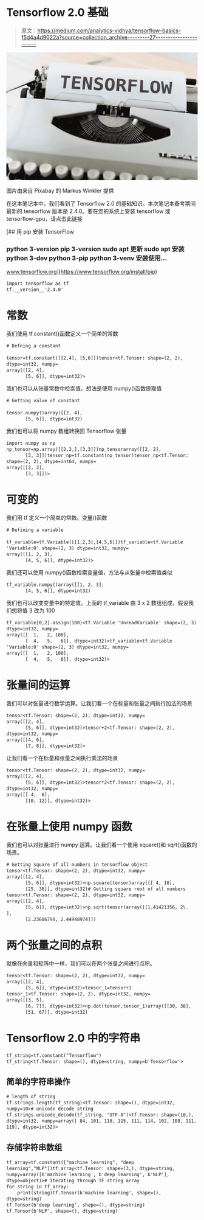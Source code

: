 # Tensorflow 2.0 基础

> 原文：<https://medium.com/analytics-vidhya/tensorflow-basics-f5d4a4d9022a?source=collection_archive---------27----------------------->

![](img/ac2b6caf65a9dc171e363d6560b2175e.png)

图片由来自 Pixabay 的 Markus Winkler 提供

在这本笔记本中，我们看到了 Tensorflow 2.0 的基础知识。本次笔记本备考期间最新的 tensorflow 版本是 2.4.0。要在您的系统上安装 tensorflow 或 tensorflow-gpu，请点击此链接

[](https://www.tensorflow.org/install/pip) [## 用 pip 安装 TensorFlow

### python 3-version pip 3-version sudo apt 更新 sudo apt 安装 python 3-dev python 3-pip python 3-venv 安装使用…

www.tensorflow.org](https://www.tensorflow.org/install/pip) 

```
import tensorflow as tf
tf.__version__'2.4.0'
```

# 常数

我们使用 tf.constant()函数定义一个简单的常数

```
# Defning a constant

tensor=tf.constant([[2,4], [5,6]])tensor<tf.Tensor: shape=(2, 2), dtype=int32, numpy=
array([[2, 4],
       [5, 6]], dtype=int32)>
```

我们也可以从张量常数中检索值。想法是使用 numpy()函数提取值

```
# Getting value of constant

tensor.numpy()array([[2, 4],
       [5, 6]], dtype=int32)
```

我们也可以将 numpy 数组转换回 Tensorflow 张量

```
import numpy as np
np_tensor=np.array([[2,2,],[3,3]])np_tensorarray([[2, 2],
       [3, 3]])tensor_np=tf.constant(np_tensor)tensor_np<tf.Tensor: shape=(2, 2), dtype=int64, numpy=
array([[2, 2],
       [3, 3]])>
```

# 可变的

我们用 tf 定义一个简单的常数。变量()函数

```
# Defining a variable

tf_variable=tf.Variable([[1,2,3],[4,5,6]])tf_variable<tf.Variable 'Variable:0' shape=(2, 3) dtype=int32, numpy=
array([[1, 2, 3],
       [4, 5, 6]], dtype=int32)>
```

我们还可以使用 numpy()函数检索变量值，方法与从张量中检索值类似

```
tf_variable.numpy()array([[1, 2, 3],
       [4, 5, 6]], dtype=int32)
```

我们也可以改变变量中的特定值。上面的 tf_variable 由 3 x 2 数组组成，假设我们想将值 3 改为 100

```
tf_variable[0,2].assign(100)<tf.Variable 'UnreadVariable' shape=(2, 3) dtype=int32, numpy=
array([[  1,   2, 100],
       [  4,   5,   6]], dtype=int32)>tf_variable<tf.Variable 'Variable:0' shape=(2, 3) dtype=int32, numpy=
array([[  1,   2, 100],
       [  4,   5,   6]], dtype=int32)>
```

# 张量间的运算

我们可以对张量进行数学运算。让我们看一个在标量和张量之间执行加法的场景

```
tensor<tf.Tensor: shape=(2, 2), dtype=int32, numpy=
array([[2, 4],
       [5, 6]], dtype=int32)>tensor+2<tf.Tensor: shape=(2, 2), dtype=int32, numpy=
array([[4, 6],
       [7, 8]], dtype=int32)>
```

让我们看一个在标量和张量之间执行乘法的场景

```
tensor<tf.Tensor: shape=(2, 2), dtype=int32, numpy=
array([[2, 4],
       [5, 6]], dtype=int32)>tensor*2<tf.Tensor: shape=(2, 2), dtype=int32, numpy=
array([[ 4,  8],
       [10, 12]], dtype=int32)>
```

# 在张量上使用 numpy 函数

我们也可以对张量进行 numpy 运算。让我们看一个使用 square()和 sqrt()函数的场景。

```
# Getting square of all numbers in tensorflow object
tensor<tf.Tensor: shape=(2, 2), dtype=int32, numpy=
array([[2, 4],
       [5, 6]], dtype=int32)>np.square(tensor)array([[ 4, 16],
       [25, 36]], dtype=int32)# Getting square root of all numbers 
tensor<tf.Tensor: shape=(2, 2), dtype=int32, numpy=
array([[2, 4],
       [5, 6]], dtype=int32)>np.sqrt(tensor)array([[1.41421356, 2\.        ],
       [2.23606798, 2.44948974]])
```

# 两个张量之间的点积

就像在向量和矩阵中一样，我们可以在两个张量之间进行点积。

```
tensor<tf.Tensor: shape=(2, 2), dtype=int32, numpy=
array([[2, 4],
       [5, 6]], dtype=int32)>tensor_1=tensor+1
tensor_1<tf.Tensor: shape=(2, 2), dtype=int32, numpy=
array([[3, 5],
       [6, 7]], dtype=int32)>np.dot(tensor,tensor_1)array([[30, 38],
       [51, 67]], dtype=int32)
```

# Tensorflow 2.0 中的字符串

```
tf_string=tf.constant("Tensorflow")
tf_string<tf.Tensor: shape=(), dtype=string, numpy=b'Tensorflow'>
```

## 简单的字符串操作

```
# length of string
tf.strings.length(tf_string)<tf.Tensor: shape=(), dtype=int32, numpy=10># unicode decode string
tf.strings.unicode_decode(tf_string, "UTF-8")<tf.Tensor: shape=(10,), dtype=int32, numpy=array([ 84, 101, 110, 115, 111, 114, 102, 108, 111, 119], dtype=int32)>
```

## 存储字符串数组

```
tf_array=tf.constant(["machine learning", "deep learning","NLP"])tf_array<tf.Tensor: shape=(3,), dtype=string, numpy=array([b'machine learning', b'deep learning', b'NLP'], dtype=object)># Iterating through TF string array
for string in tf_array:
    print(string)tf.Tensor(b'machine learning', shape=(), dtype=string)
tf.Tensor(b'deep learning', shape=(), dtype=string)
tf.Tensor(b'NLP', shape=(), dtype=string)
```